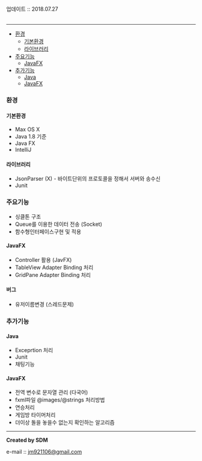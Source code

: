 <div class="pull-right">  업데이트 :: 2018.07.27 </div><br>

---

<!-- @import "[TOC]" {cmd="toc" depthFrom=1 depthTo=6 orderedList=false} -->
<!-- code_chunk_output -->

* [환경](#환경)
	* [기본환경](#기본환경)
	* [라이브러리](#라이브러리)
* [주요기능](#주요기능)
	* [JavaFX](#javafx)
* [추가기능](#추가기능)
	* [Java](#java)
	* [JavaFX](#javafx-1)

<!-- /code_chunk_output -->

### 환경

#### 기본환경

- Max OS X
- Java 1.8 기준
- Java FX
- IntelliJ

#### 라이브러리

- JsonParser (X) - 바이트단위의 프로토콜을 정해서 서버와 송수신
- Junit

### 주요기능

- 싱클톤 구조
- Queue를 이용한 데이터 전송 (Socket)
- 함수형인터페이스구현 및 적용

#### JavaFX

- Controller 활용 (JavFX)
- TableView Adapter Binding 처리
- GridPane Adapter Binding 처리

#### 버그

- 유저이름변경 (스레드문제)

### 추가기능

#### Java

- Exceprtion 처리
- Junit
- 채팅기능

#### JavaFX

- 전역 변수로 문자열 관리 (다국어)
- fxml파일 @images/@strings 처리방법
- 연승처리 
- 게임방 타이머처리
- 더이상 돌을 놓을수 없는지 확인하는 알고리즘

---

**Created by SDM**

e-mail :: jm921106@gmail.com
